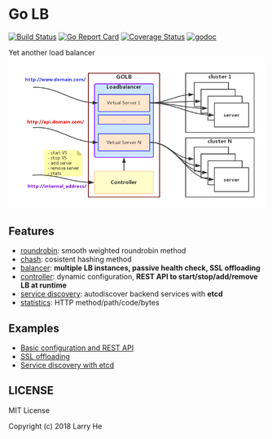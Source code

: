 # Go LB
[![Build Status](https://travis-ci.org/onestraw/golb.svg?branch=master)](https://travis-ci.org/onestraw/golb)
[![Go Report Card](https://goreportcard.com/badge/github.com/onestraw/golb)](https://goreportcard.com/report/github.com/onestraw/golb)
[![Coverage Status](https://coveralls.io/repos/github/onestraw/golb/badge.svg?branch=master)](https://coveralls.io/github/onestraw/golb?branch=master)
[![godoc](https://godoc.org/github.com/onestraw/golb?status.svg)](https://godoc.org/github.com/onestraw/golb)

Yet another load balancer
![golb](golb.png)

## Features

- [roundrobin](roundrobin/): smooth weighted roundrobin method
- [chash](chash/): cosistent hashing method
- [balancer](balancer/): **multiple LB instances, passive health check, SSL offloading**
- [controller](controller/): dynamic configuration, **REST API to start/stop/add/remove LB at runtime**
- [service discovery](discovery/): autodiscover backend services with **etcd**
- [statistics](stats/): HTTP method/path/code/bytes

## Examples

- [Basic configuration and REST API](examples/restapi)
- [SSL offloading](examples/https)
- [Service discovery with etcd](examples/etcd)

## LICENSE

MIT License

Copyright (c) 2018 Larry He
